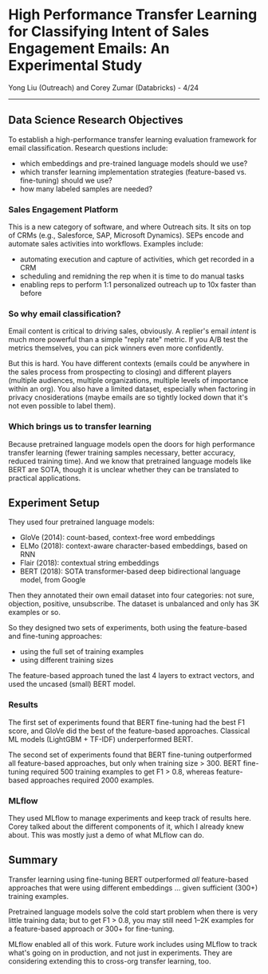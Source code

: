 # High Performance Transfer Learning for Classifying Intent of Sales Engagement Emails: An Experimental Study

Yong Liu (Outreach) and Corey Zumar (Databricks) - 4/24
___

## Data Science Research Objectives

To establish a high-performance transfer learning evaluation framework for email classification. Research questions include:

* which embeddings and pre-trained language models should we use?
* which transfer learning implementation strategies (feature-based vs. fine-tuning) should we use?
* how many labeled samples are needed?

### Sales Engagement Platform

This is a new category of software, and where Outreach sits. It sits on top of CRMs (e.g., Salesforce, SAP, Microsoft Dynamics). SEPs encode and automate sales activities into workflows. Examples include:

* automating execution and capture of activities, which get recorded in a CRM
* scheduling and remidning the rep when it is time to do manual tasks
* enabling reps to perform 1:1 personalized outreach up to 10x faster than before

### So why email classification?

Email content is critical to driving sales, obviously. A replier's email *intent* is much more powerful than a simple "reply rate" metric. If you A/B test the metrics themselves, you can pick winners even more confidently.

But this is hard. You have different contexts (emails could be anywhere in the sales process from prospecting to closing) and different players (multiple audiences, multiple organizations, multiple levels of importance within an org). You also have a limited dataset, especially when factoring in privacy cnosiderations (maybe emails are so tightly locked down that it's not even possible to label them).

### Which brings us to transfer learning

Because pretrained language models open the doors for high performance transfer learning (fewer training samples necessary, better accuracy, reduced training time). And we know that pretrained language models like BERT are SOTA, though it is unclear whether they can be translated to practical applications.

## Experiment Setup

They used four pretrained language models:

* GloVe (2014): count-based, context-free word embeddings
* ELMo (2018): context-aware character-based embeddings, based on RNN
* Flair (2018): contextual string embeddings
* BERT (2018): SOTA transformer-based deep bidirectional language model, from Google

Then they annotated their own email dataset into four categories: not sure, objection, positive, unsubscribe. The dataset is unbalanced and only has 3K examples or so. 

So they designed two sets of experiments, both using the feature-based and fine-tuning approaches: 

* using the full set of training examples
* using different training sizes

The feature-based approach tuned the last 4 layers to extract vectors, and used the uncased (small) BERT model.

### Results

The first set of experiments found that BERT fine-tuning had the best F1 score, and GloVe did the best of the feature-based approaches. Classical ML models (LightGBM + TF-IDF) underperformed BERT. 

The second set of experiments found that BERT fine-tuning outperformed all feature-based approaches, but only when training size > 300. BERT fine-tuning required 500 training examples to get F1 > 0.8, whereas feature-based approaches required 2000 examples.

### MLflow

They used MLflow to manage experiments and keep track of results here. Corey talked about the different components of it, which I already knew about. This was mostly just a demo of what MLflow can do.

## Summary

Transfer learning using fine-tuning BERT outperformed *all* feature-based approaches that were using different embeddings … given sufficient (300+) training examples.

Pretrained language models solve the cold start problem when there is very little training data; but to get F1 > 0.8, you may still need 1–2K examples for a feature-based approach or 300+ for fine-tuning.

MLflow enabled all of this work. Future work includes using MLflow to track what's going on in production, and not just in experiments. They are considering extending this to cross-org transfer learning, too.